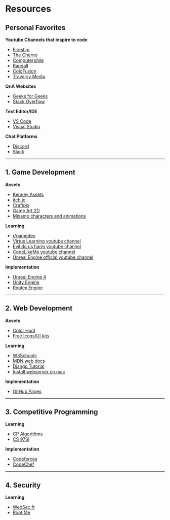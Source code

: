 # Resources

## Personal Favorites 
**Youtube Channels that inspire to code**
 - [Fireship](https://www.youtube.com/channel/UCsBjURrPoezykLs9EqgamOA)
 - [The Cherno](https://www.youtube.com/channel/UCQ-W1KE9EYfdxhL6S4twUNw)
 - [Computerphile](https://www.youtube.com/channel/UC9-y-6csu5WGm29I7JiwpnA)
 - [Randall](https://www.youtube.com/channel/UCUmLRMERmJrmUtgnbFfknAg)
 - [ColdFusion](https://www.youtube.com/channel/UC4QZ_LsYcvcq7qOsOhpAX4A)
 - [Traversy Media](https://www.youtube.com/channel/UC29ju8bIPH5as8OGnQzwJyA)

**QnA Websites**
 - [Geeks for Geeks](https://www.geeksforgeeks.org/)
 - [Stack Overflow](https://stackoverflow.com/)

**Text Editor/IDE**
 - [VS Code](https://code.visualstudio.com/)
 - [Visual Studio](https://visualstudio.microsoft.com/)

**Chat Platforms**
 - [Discord](https://discordapp.com/)
 - [Slack](https://slack.com/intl/en-in/)

---
## 1. Game Development
**Assets**
 - [Kenney Assets](https://www.kenney.nl/assets)
 - [itch.io](https://itch.io/game-assets)
 - [Craftpix](https://craftpix.net)
 - [Game Art 2D](https://www.gameart2d.com/freebies.html)
 - [Mixamo characters and animations](https://www.mixamo.com/#/)

**Learning**
 - [r/gamedev](https://www.reddit.com/r/gamedev/)
 - [Virtus Learning youtube channel](https://www.youtube.com/user/VirtusEdu/videos)
 - [Evil do us harm youtube channel](https://www.youtube.com/user/EvilDoUsHarm/featured)
 - [CodeLikeMe youtube channel](https://www.youtube.com/channel/UClb6Jh9EBV7a_Nm52Ipll_Q)
 - [Unreal Engine official youtube channel](youtube.com/user/UnrealDevelopmentKit/featured)

**Implementation**
 - [Unreal Engine 4](https://www.unrealengine.com/en-US/)
 - [Unity Engine](https://unity.com/)
 - [Rootex Engine](https://github.com/sdslabs/Rootex)

---
## 2. Web Development
**Assets**
 - [Color Hunt](https://colorhunt.co/)
 - [Free Icons/UI kits](https://freebiesbug.com/psd-freebies/icons/)

**Learning**
 - [W3Schools](https://www.w3schools.com/)
 - [MDN web docs](https://developer.mozilla.org/en-US/docs/Learn)
 - [Django Tutorial](https://www.djangoproject.com/start/)
 - [Install webserver on mac](https://medium.com/better-programming/how-to-install-a-php-7-2-on-macos-10-15-catalina-using-homebrew-and-pecl-ad5b6c9ffb17)

**Implementation**
 - [GitHub Pages](https://pages.github.com/)

---
## 3. Competitive Programming
**Learning**
 - [CP Algorithms](https://cp-algorithms.com/)
 - [CS 97SI](http://web.stanford.edu/class/cs97si/)

**Implementation**
 - [Codeforces](https://codeforces.com/)
 - [CodeChef](https://www.codechef.com/)
 
---

## 4. Security
**Learning**
 - [WebSec.fr](http://websec.fr/)
 - [Root Me](https://www.root-me.org/)

